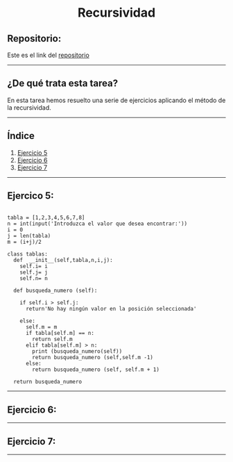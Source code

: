 <h1 align="center">	Recursividad</h1>

<h2>Repositorio:</h2>

Este es el link del [repositorio](https://github.com/albabernal03/Recursividad)

***
<h2>¿De qué trata esta tarea?</h2>

En esta tarea hemos resuelto una serie de ejercicios aplicando el método de la recursividad.

***

## Índice

1. [Ejercicio 5](#id1)
2. [Ejercicio 6](#id2)
3. [Ejercicio 7](#id3)

***


## Ejercico 5:<a name="id1"></a>


```

tabla = [1,2,3,4,5,6,7,8]
n = int(input('Introduzca el valor que desea encontrar:'))
i = 0
j = len(tabla)
m = (i+j)/2

class tablas:
  def  __init__(self,tabla,n,i,j):
    self.i= i
    self.j= j
    self.n= n
    
  def busqueda_numero (self):
    
    if self.i > self.j:
      return'No hay ningún valor en la posición seleccionada'
      
    else:
      self.m = m
      if tabla[self.m] == n:
        return self.m
      elif tabla[self.m] > n:
        print (busqueda_numero(self))
        return busqueda_numero (self,self.m -1)
      else:
        return busqueda_numero (self, self.m + 1)
        
  return busqueda_numero
```
***


## Ejercicio 6:<a name="id2"></a>


***

## Ejercicio 7:<a name="id3"></a>


***
